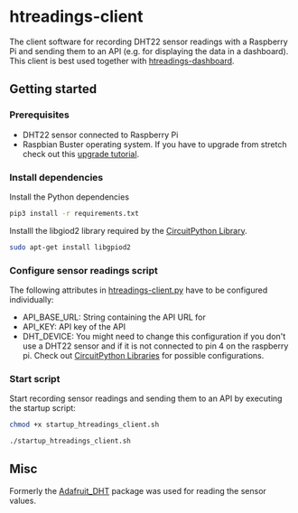 # htreadings-client
The client software for recording DHT22 sensor readings with a Raspberry Pi and sending them to an API (e.g. for displaying the data in a dashboard). This client is best used together with [htreadings-dashboard](https://github.com/apfelstrudel2301/htreadings-dashboard).

## Getting started

### Prerequisites
- DHT22 sensor connected to Raspberry Pi
- Raspbian Buster operating system. If you have to upgrade from stretch check out this [upgrade tutorial](https://pimylifeup.com/upgrade-raspbian-stretch-to-raspbian-buster).

### Install dependencies

Install the Python dependencies
```bash
pip3 install -r requirements.txt
```

Installl the libgiod2 library required by the [CircuitPython Library](https://learn.adafruit.com/dht-humidity-sensing-on-raspberry-pi-with-gdocs-logging/python-setup).
```bash
sudo apt-get install libgpiod2
```

### Configure sensor readings script
The following attributes in [htreadings-client.py](htreadings-client.py) have to be configured individually:
- API_BASE_URL: String containing the API URL for 
- API_KEY: API key of the API
- DHT_DEVICE: You might need to change this configuration if you don't use a DHT22 sensor and if it is not connected to pin 4 on the raspberry pi. Check out [CircuitPython Libraries](https://learn.adafruit.com/dht-humidity-sensing-on-raspberry-pi-with-gdocs-logging/python-setup) for possible configurations.

### Start script
Start recording sensor readings and sending them to an API by executing the startup script:
```bash
chmod +x startup_htreadings_client.sh
```

```bash
./startup_htreadings_client.sh
```

## Misc
Formerly the [Adafruit_DHT](https://github.com/adafruit/Adafruit_Python_DHT) package was used for reading the sensor values.
